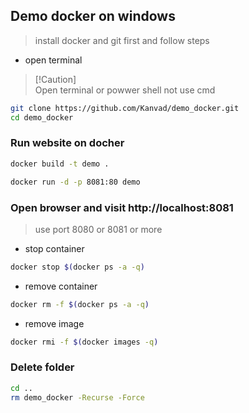 ## Demo docker on windows
> install docker and git first and follow steps
- open terminal
> [!Caution]<br>
> Open terminal or powwer shell not use cmd
```bash
git clone https://github.com/Kanvad/demo_docker.git
cd demo_docker
```
### Run website on docher

```bash
docker build -t demo .
```
```bash
docker run -d -p 8081:80 demo
```
### Open browser and visit http://localhost:8081<br>
> use port 8080 or 8081 or more
- stop container
```bash
docker stop $(docker ps -a -q)
```
- remove container
```bash
docker rm -f $(docker ps -a -q)
```
- remove image
```bash
docker rmi -f $(docker images -q)
```
### Delete folder
```bash
cd ..
rm demo_docker -Recurse -Force
```